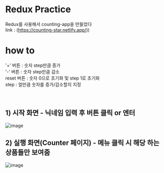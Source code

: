 # Redux Practice
Redux를 사용해서 counting-app을 만들었다  
link : (https://counting-star.netlify.app/))  

# how to
'+' 버튼 : 숫자 step만큼 증가  
'-' 버튼 : 숫자 step만큼 감소  
reset 버튼 : 숫자 0으로 초기화 및 step 1로 초기화  
step : 얼만큼 숫자를 증가/감소할지 지정  
<br/>
<br/>

## 1) 시작 화면 - 닉네임 입력 후 버튼 클릭 or 엔터

![image](https://github.com/sinheyy/redux-practice/assets/163747140/d1b7e9d3-1f9c-47d6-9c0c-b6eda23467e0)

## 2) 실행 화면(Counter 페이지) - 메뉴 클릭 시 해당 하는 상품들만 보여줌
![image](https://github.com/sinheyy/redux-practice/assets/163747140/517a90b8-9df3-4c1f-bb54-c9a1ef436006)
